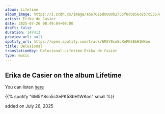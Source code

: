```yaml
---
album: Lifetime
album_image: https://i.scdn.co/image/ab67616d0000b2735f8d0856c8b7c5357dbb3bba
artist: Erika de Casier
date: 2025-07-26 00:49:04+00:00
draft: false
duration: 147413
preview_url: null
spotify_url: https://open.spotify.com/track/6M5Y8sn5cXePK58bH1WKon
title: Delusional
translationKey: Delusional-Lifetime-Erika de Casier
type: music
---
```



## Erika de Casier on the album Lifetime

You can listen [here](https://open.spotify.com/track/6M5Y8sn5cXePK58bH1WKon)

{{% spotify "6M5Y8sn5cXePK58bH1WKon" small %}}

added on July 26, 2025